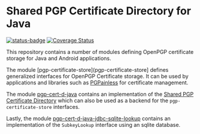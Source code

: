 <!--
SPDX-FileCopyrightText: 2022 Paul Schaub <info@pgpainless.org>

SPDX-License-Identifier: Apache-2.0
-->

# Shared PGP Certificate Directory for Java
[![status-badge](https://ci.codeberg.org/api/badges/PGPainless/cert-d-java/status.svg?branch=main)](https://ci.codeberg.org/PGPainless/cert-d-java)
[![Coverage Status](https://coveralls.io/repos/github/pgpainless/cert-d-java/badge.svg?branch=main)](https://coveralls.io/github/pgpainless/cert-d-java?branch=main)

This repository contains a number of modules defining OpenPGP certificate storage for Java and Android applications.

The module [pgp-certificate-store](pgp-certificate-store] defines generalized
interfaces for OpenPGP Certificate storage.
It can be used by applications and libraries such as
[PGPainless](https://pgpainless.org/) for certificate management.

The module [pgp-cert-d-java](pgp-cert-d-java) contains an implementation of
the [Shared PGP Certificate Directory](https://sequoia-pgp.gitlab.io/pgp-cert-d/)
which can also be used as a backend for the `pgp-certificate-store` interfaces.

Lastly, the module [pgp-cert-d-java-jdbc-sqlite-lookup](pgp-cert-d-java-jdbc-sqlite-lookup)
contains an implementation of the `SubkeyLookup` interface using an sqlite database.
